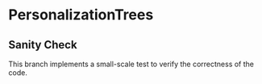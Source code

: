 # PersonalizationTrees

## Sanity Check

This branch implements a small-scale test to verify the correctness of the code. 
